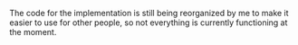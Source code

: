 The code for the implementation is still being reorganized by me to make it easier to use
for other people, so not everything is currently functioning at the moment. 
